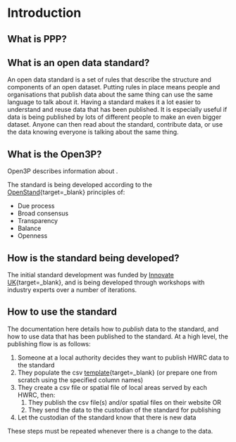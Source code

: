 # Introduction

## What is PPP?

## What is an open data standard?

An open data standard is a set of rules that describe the structure and components of an open dataset. Putting rules in place means people and organisations that publish data about the same thing can use the same language to talk about it. Having a standard makes it a lot easier to understand and reuse data that has been published. It is especially useful if data is being published by lots of different people to make an even bigger dataset. Anyone can then read about the standard, contribute data, or use the data knowing everyone is talking about the same thing.

## What is the Open3P?

Open3P describes information about .

The standard is being developed according to the [OpenStand](https://open-stand.org/){target=_blank} principles of:

* Due process
* Broad consensus
* Transparency
* Balance
* Openness

## How is the standard being developed?

The initial standard development was funded by [Innovate UK](https://www.opendatamanchester.org.uk/plastics-packaging-portal/){target=_blank}, and is being developed through workshops with industry experts over a number of iterations.

## How to use the standard

The documentation here details how to *publish* data to the standard, and how to use data that has been published to the standard. At a high level, the publishing flow is as follows:

1. Someone at a local authority decides they want to publish HWRC data to the standard
2. They populate the csv [template](https://github.com/OpenDataManchester/Open3R/blob/V2/docs/8_Supporting_Files/8_1_1_RWS_Main_Template.csv){target=_blank} (or prepare one from scratch using the specified column names)
3. They create a csv file or spatial file of local areas served by each HWRC, then:
    1. They publish the csv file(s) and/or spatial files on their website OR
    2. They send the data to the custodian of the standard for publishing
4. Let the custodian of the standard know that there is new data

These steps must be repeated whenever there is a change to the data.
